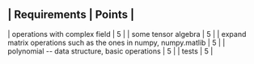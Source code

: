 | Requirements                                                     | Points |
---
| operations with complex field                                    | 5 |
| some tensor algebra                                              | 5 |
| expand matrix operations such as the ones in numpy, numpy.matlib | 5 |
| polynomial -- data structure, basic operations                   | 5 |
| tests                                                            | 5 |
